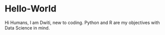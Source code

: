 # Hello-World
Hi Humans,
I am Dwiti, new to coding. Python and R are my objectives with Data Science in mind.
